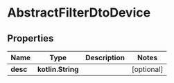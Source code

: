 
# AbstractFilterDtoDevice

## Properties
Name | Type | Description | Notes
------------ | ------------- | ------------- | -------------
**desc** | **kotlin.String** |  |  [optional]



